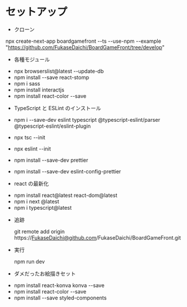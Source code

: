 # セットアップ

-   クローン

npx create-next-app boardgamefront --ts --use-npm --example "https://github.com/FukaseDaichi/BoardGameFront/tree/develop"

-   各種モジュール

*   npx browserslist@latest --update-db
*   npm install --save react-stomp
*   npm i sass
*   npm install interactjs
*   npm install react-color --save

-   TypeScript と ESLint のインストール

*   npm i --save-dev eslint typescript @typescript-eslint/parser @typescript-eslint/eslint-plugin
*   npx tsc --init
*   npx eslint --init

*   npm install --save-dev prettier
*   npm install --save-dev eslint-config-prettier

-   react の最新化

*   npm install react@latest react-dom@latest
*   npm i next @latest
*   npm i typescript@latest

-   追跡

    git remote add origin https://FukaseDaichi@github.com/FukaseDaichi/BoardGameFront.git

-   実行

    npm run dev

-   ダメだったお絵描きセット

*   npm install react-konva konva --save
*   npm install react-color --save
*   npm install --save styled-components
